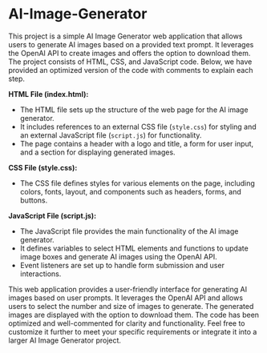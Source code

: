 # AI-Image-Generator




This project is a simple AI Image Generator web application that allows users to generate AI images based on a provided text prompt. It leverages the OpenAI API to create images and offers the option to download them. The project consists of HTML, CSS, and JavaScript code. Below, we have provided an optimized version of the code with comments to explain each step. 


**HTML File (index.html):**

- The HTML file sets up the structure of the web page for the AI image generator.
- It includes references to an external CSS file (`style.css`) for styling and an external JavaScript file (`script.js`) for functionality.
- The page contains a header with a logo and title, a form for user input, and a section for displaying generated images.


**CSS File (style.css):**

- The CSS file defines styles for various elements on the page, including colors, fonts, layout, and components such as headers, forms, and buttons.

**JavaScript File (script.js):**

- The JavaScript file provides the main functionality of the AI image generator.
- It defines variables to select HTML elements and functions to update image boxes and generate AI images using the OpenAI API.
- Event listeners are set up to handle form submission and user interactions.


This web application provides a user-friendly interface for generating AI images based on user prompts. It leverages the OpenAI API and allows users to select the number and size of images to generate. The generated images are displayed with the option to download them. The code has been optimized and well-commented for clarity and functionality. Feel free to customize it further to meet your specific requirements or integrate it into a larger AI Image Generator project.
